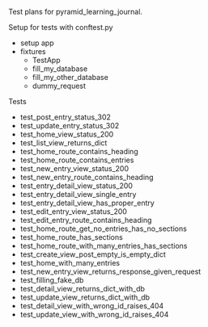 Test plans for pyramid_learning_journal.

Setup for tests with conftest.py
  - setup app
  - fixtures
    - TestApp
    - fill_my_database
    - fill_my_other_database
    - dummy_request

Tests
  - test_post_entry_status_302
  - test_update_entry_status_302
  - test_home_view_status_200
  - test_list_view_returns_dict
  - test_home_route_contains_heading
  - test_home_route_contains_entries
  - test_new_entry_view_status_200
  - test_new_entry_route_contains_heading
  - test_entry_detail_view_status_200
  - test_entry_detail_view_single_entry
  - test_entry_detail_view_has_proper_entry
  - test_edit_entry_view_status_200
  - test_edit_entry_route_contains_heading
  - test_home_route_get_no_entries_has_no_sections
  - test_home_route_has_sections
  - test_home_route_with_many_entries_has_sections
  - test_create_view_post_empty_is_empty_dict
  - test_home_with_many_entries
  - test_new_entry_view_returns_response_given_request
  - test_filling_fake_db
  - test_detail_view_returns_dict_with_db
  - test_update_view_returns_dict_with_db
  - test_detail_view_with_wrong_id_raises_404
  - test_update_view_with_wrong_id_raises_404

